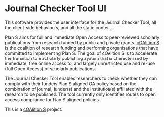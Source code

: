 # Journal Checker Tool UI

This software provides the user interface for the Journal Checker Tool, all the client-side behaviours, and all the
static content.

Plan S aims for full and immediate Open Access to peer-reviewed scholarly publications from research funded by public 
and private grants. [cOAlition S](https://www.coalition-s.org/) is the coalition of research funding and performing 
organisations that have committed to implementing Plan S. The goal of cOAlition S is to accelerate the transition to a 
scholarly publishing system that is characterised by immediate, free online access to, and largely unrestricted use and 
re-use (full Open Access) of scholarly publications.

The Journal Checker Tool enables researchers to check whether they can comply with their funders Plan S aligned OA 
policy based on the combination of journal, funder(s) and the institution(s) affiliated with the research to be 
published. The tool currently only identifies routes to open access compliance for Plan S aligned policies.

This is a [cOAlition S](https://www.coalition-s.org/) project.